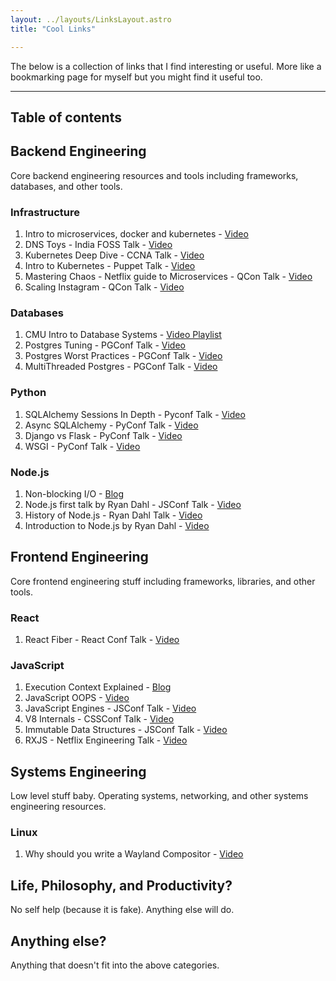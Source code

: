 ```yaml
---
layout: ../layouts/LinksLayout.astro
title: "Cool Links"

---
```


The below is a collection of links that I find interesting or useful. More like a bookmarking page for myself but you might find it useful too.

---

## Table of contents

## Backend Engineering
Core backend engineering resources and tools including frameworks, databases, and other tools.
### Infrastructure
1. Intro to microservices, docker and kubernetes - [Video](https://www.youtube.com/watch?v=1xo-0gCVhTU&list=PLqq-6Pq4lTTZSKAFG6aCDVDP86Qx4lNas)
2. DNS Toys - India FOSS Talk - [Video](https://www.youtube.com/watch?v=ANmFZ8rbmnc)
3. Kubernetes Deep Dive - CCNA Talk - [Video](https://www.youtube.com/watch?v=ZuIQurh_kDk)
4. Intro to Kubernetes - Puppet Talk - [Video](https://www.youtube.com/watch?v=HlAXp0-M6SY)
5. Mastering Chaos - Netflix guide to Microservices - QCon Talk - [Video](https://www.youtube.com/watch?v=CZ3wIuvmHeM)
6. Scaling Instagram - QCon Talk - [Video](https://www.youtube.com/watch?v=hnpzNAPiC0E)
### Databases
1. CMU Intro to Database Systems - [Video Playlist](https://www.youtube.com/watch?v=vdPALZ-GCfI&list=PLSE8ODhjZXjbj8BMuIrRcacnQh20hmY9g)
2. Postgres Tuning - PGConf Talk - [Video](https://www.youtube.com/watch?v=XB2lF_Z9cbs&t=179s)
3. Postgres Worst Practices - PGConf Talk - [Video](https://www.youtube.com/watch?v=ZArwO4gNf6o)
4. MultiThreaded Postgres - PGConf Talk - [Video](https://www.youtube.com/watch?v=1_8Kc9nBh20)
### Python
1. SQLAlchemy Sessions In Depth - Pyconf Talk - [Video](https://www.youtube.com/watch?v=uAtaKr5HOdA)
2. Async SQLAlchemy - PyConf Talk - [Video](https://www.youtube.com/watch?v=1Ruy2b8yyBQ)
3. Django vs Flask - PyConf Talk - [Video](https://youtu.be/UY2JMZjQspY?feature=shared)
4. WSGI - PyConf Talk - [Video](https://youtu.be/WqrCnVAkLIo?feature=shared)
### Node.js
1. Non-blocking I/O - [Blog](https://medium.com/ing-blog/how-does-non-blocking-io-work-under-the-hood-6299d2953c74#:~:text=Non%2Dblocking%20IO%20under%20the,read%20from%20a%20network%20socket.)
2. Node.js first talk by Ryan Dahl - JSConf Talk - [Video](https://www.youtube.com/watch?v=EeYvFl7li9E)
3. History of Node.js - Ryan Dahl Talk - [Video](https://youtu.be/SAc0vQCC6UQ?feature=shared)
4. Introduction to Node.js by Ryan Dahl - [Video](https://youtu.be/jo_B4LTHi3I)

## Frontend Engineering
Core frontend engineering stuff including frameworks, libraries, and other tools.
### React
1. React Fiber - React Conf Talk - [Video](https://www.youtube.com/watch?v=ZCuYPiUIONs)
### JavaScript
1. Execution Context Explained - [Blog](https://www.freecodecamp.org/news/execution-context-how-javascript-works-behind-the-scenes/)
2. JavaScript OOPS - [Video](https://www.youtube.com/watch?v=aAAS9cEuFYI)
3. JavaScript Engines - JSConf Talk - [Video](https://www.youtube.com/watch?v=p-iiEDtpy6I)
4. V8 Internals - CSSConf Talk - [Video](https://www.youtube.com/watch?v=m9cTaYI95Zc)
5. Immutable Data Structures - JSConf Talk - [Video](https://www.youtube.com/watch?v=Wo0qiGPSV-s)
6. RXJS - Netflix Engineering Talk - [Video](https://www.youtube.com/watch?v=AslncyG8whg)

## Systems Engineering
Low level stuff baby. Operating systems, networking, and other systems engineering resources.
### Linux
1. Why should you write a Wayland Compositor - [Video](https://www.youtube.com/watch?v=FUif2GxwgBc)

## Life, Philosophy, and Productivity?
No self help (because it is fake). Anything else will do.

## Anything else?
Anything that doesn't fit into the above categories.
